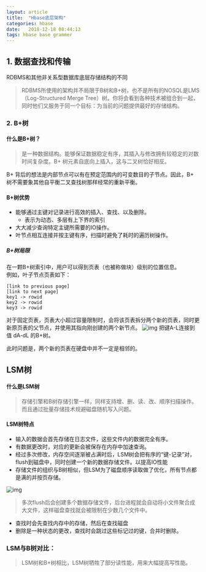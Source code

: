 ```yaml
---
layout: article
title:  "Hbase底层架构"
categories: hbase
date:   2018-12-18 08:44:13
tags: hbase base grammer
---
```




## 1. 数据查找和传输

RDBMS和其他非关系型数据库底层存储结构的不同
> RDBMS所使用的架构并不局限于B树和B+树，也不是所有的NOSQL是LMS（Log-Structured Merge Tree）树。你将会看到各种技术被组合到一起，同时他们又服务于同一个目标：为当前的问题提供最好的存储结构。

### 2. B+树

#### 什么是B+树？
> 是一种数据结构。能够保证数据稳定有序，其插入与修改拥有较稳定的对数时间复杂度。B+ 树元素自底向上插入，这与二叉树恰好相反。

B+ 背后的想法是内部节点可以有在预定范围内的可变数目的子节点。因此，B+ 树不需要象其他自平衡二叉查找树那样经常的重新平衡。

#### B+树优势

- 能够通过主键对记录进行高效的插入、查找、以及删除。
    - 表示为动态、多层有上下界的索引 
- 大大减少查询特定主键所需要的IO操作。
- 叶节点相互连接并按主键有序，扫描时避免了耗时的遍历树操作。

##### B+树局限
在一颗B+树索引中，用户可以得到页表（也被称做块）级别的位置信息。  
例如，叶子节点页表如下：
```
[link to previous page]
[link to next page]
key1 -> rowid
key2 -> rowid
key3 -> rowid
```

对于固定页表，页表大小超过容量限制时，会将该页表拆分两个新的页表，同时更新原页表的父节点，并使用其指向刚创建的两个新节点。
![img](https://xlactive-1258062314.cos.ap-chengdu.myqcloud.com/B_Trees.PNG)
把键A-L连接到值 dA-dL 的B+树。   


此时问题是，两个新的页表在硬盘中并不一定是相邻的。


## LSM树

#### 什么是LSM树
> 存储引擎和B树存储引擎一样，同样支持增、删、读、改、顺序扫描操作。而且通过批量存储技术规避磁盘随机写入问题。

#### LSM树特点
- 输入的数据会首先存储在日志文件，这些文件内的数据完全有序。
- 有数据更改时，对应的更新会被保存在内存中加速查询。
- 经过多次修改，内存空间逐渐被占满时后，LSM树会把有序的“键-记录”对，flush到磁盘中，同时创建一个新的数据存储文件。以提高IO性能
- 存储文件的组织与B树相似，但LSM为了磁盘顺序读取做了优化，所有节点都是满的并按页存储。

![img](https://xlactive-1258062314.cos.ap-chengdu.myqcloud.com/LSM%E6%A0%91%E7%9A%84%E5%A4%9A%E9%A1%B5%E5%90%88%E5%B9%B6.PNG)
> 多次flush后会创建多个数据存储文件，后台进程就会自动将小文件聚合成大文件，这样磁盘查找就会被限制在少数几个文件中。 

- 查找时会先查找内存中的存储，然后在查找磁盘
- 删除是一种状态的更改，查找时会跳过这些标记过的键，合并时删除。

### LSM与B树对比：
> LSM树和B+树相比，LSM树牺牲了部分读性能，用来大幅提高写性能。

